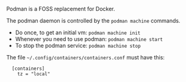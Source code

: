 Podman is a FOSS replacement for Docker.

The podman daemon is controlled by the `podman machine` commands.

* Do once, to get an initial vm:   `podman machine init`
* Whenever you need to use podman: `podman machine start`
* To stop the podman service:      `podman machine stop`


The file `~/.config/containers/containers.conf` must have this:

```
  [containers]
    tz = "local"
```

